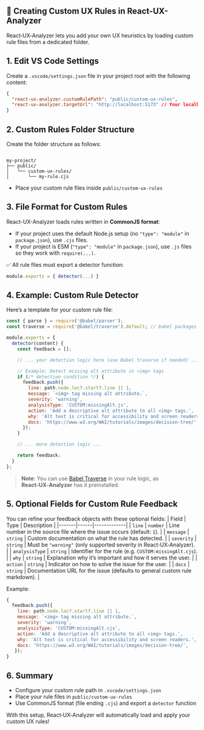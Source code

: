 ## 📝 Creating Custom UX Rules in React-UX-Analyzer

React‑UX‑Analyzer lets you add your own UX heuristics by loading custom rule files from a dedicated folder.  

## 1. Edit VS Code Settings
Create a `.vscode/settings.json` file in your project root with the following content:
```json
{
  "react-ux-analyzer.customRulePath": "public/custom-ux-rules",
  "react-ux-analyzer.targetUrl": "http://localhost:5173" // Your localhost url
}
```


## 2. Custom Rules Folder Structure
Create the folder structure as follows:
<pre lang="text"><code>
my-project/
├── public/
│   └── custom-ux-rules/
│       └── my-rule.cjs
</code></pre>

* Place your custom rule files inside `public/custom-ux-rules`


## 3. File Format for Custom Rules
React-UX-Analyzer loads rules written in **CommonJS format**:
* If your project uses the default Node.js setup (no `"type": "module"` in `package.json`), use `.cjs` files.
* If your project is ESM (`"type": "module"` in `package.json`), use `.js` files so they work with `require(...)`.

✅ All rule files must export a detector function:
```js
module.exports = { detector(...) }
```


## 4. Example: Custom Rule Detector
Here’s a template for your custom rule file:
```js
const { parse } = require('@babel/parser');
const traverse = require('@babel/traverse').default; // babel packages loaded from extension

module.exports = {
  detector(content) {
    const feedback = [];

    // ... your detection logic here (use Babel traverse if needed) ...

    // Example: Detect missing alt attribute in <img> tags
    if (/* detection condition */) {
      feedback.push({
        line: path.node.loc?.start?.line || 1,
        message: `<img> tag missing alt attribute.`,
        severity: 'warning',
        analysisType: 'CUSTOM:missingAlt.js',
        action: 'Add a descriptive alt attribute to all <img> tags.',
        why: 'Alt text is critical for accessibility and screen readers.',
        docs: 'https://www.w3.org/WAI/tutorials/images/decision-tree/',
      });
    }

    // ... more detection logic ...

    return feedback;
  }
};
```

> **Note**: You can use [Babel Traverse](https://babeljs.io/docs/babel-traverse) in your rule logic, as **React‑UX‑Analyzer** has it preinstalled.


## 5. Optional Fields for Custom Rule Feedback
You can refine your feedback objects with these optional fields:
| Field | Type | Description |
|-------|------|-------------|
| `line` | `number` | Line number in the source file where the issue occurs (default: `1`). |
| `message` | `string` | Custom documentation on what the rule has detected. |
| `severity` | `string` | Must be `"warning"` (only supported severity in React‑UX‑Analyzer). |
| `analysisType` | `string` | Identifier for the rule (e.g. `CUSTOM:missingAlt.cjs`). |
| `why` | `string` | Explanation why it’s important and how it serves the user. |
| `action` | `string` | Indicator on how to solve the issue for the user. |
| `docs` | `string` | Documentation URL for the issue (defaults to general custom rule markdown). |


Example:
```js
{
  feedback.push({
    line: path.node.loc?.start?.line || 1,
    message: `<img> tag missing alt attribute.`,
    severity: 'warning',
    analysisType: 'CUSTOM:missingAlt.cjs',
    action: 'Add a descriptive alt attribute to all <img> tags.',
    why: 'Alt text is critical for accessibility and screen readers.',
    docs: 'https://www.w3.org/WAI/tutorials/images/decision-tree/',
   });
}
```


## 6. Summary
* Configure your custom rule path in `.vscode/settings.json`
* Place your rule files in `public/custom-ux-rules`
* Use CommonJS format (file ending `.cjs`) and export a `detector` function

With this setup, React‑UX‑Analyzer will automatically load and apply your custom UX rules!